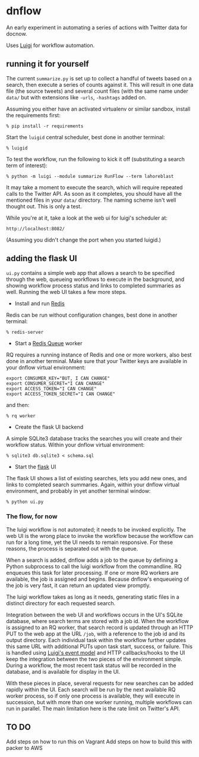 # dnflow

An early experiment in automating a series of actions with Twitter
data for docnow.

Uses [Luigi](http://luigi.readthedocs.org/) for workflow automation.


## running it for yourself

The current `summarize.py` is set up to collect a handful of tweets
based on a search, then execute a series of counts against it.  This
will result in one data file (the source tweets) and several count
files (with the same name under `data/` but with extensions like
`-urls`, `-hashtags` added on.

Assuming you either have an activated virtualenv or similar sandbox,
install the requirements first:
```
% pip install -r requirements
```

Start the `luigid` central scheduler, best done in another terminal:
```
% luigid
```

To test the workflow, run the following to kick it off (substituting a
search term of interest):
```
% python -m luigi --module summarize RunFlow --term lahoreblast
```

It may take a moment to execute the search, which will require repeated
calls to the Twitter API.  As soon as it completes, you should have all
the mentioned files in your `data/` directory.  The naming scheme isn't
well thought out.  This is only a test.

While you're at it, take a look at the web ui for luigi's scheduler at:

    http://localhost:8082/

(Assuming you didn't change the port when you started luigid.)


## adding the flask UI

`ui.py` contains a simple web app that allows a search to be specified
through the web, queueing workflows to execute in the background, and
showing workflow process status and links to completed summaries as well.
Running the web UI takes a few more steps.

 * Install and run [Redis](http://redis.io/)

Redis can be run without configuration changes, best done in another
terminal:

```
% redis-server
```

 * Start a [Redis Queue](http://python-rq.org/) worker

RQ requires a running instance of Redis and one or more workers, also
best done in another terminal.  Make sure that your Twitter keys are
available in your dnflow virtual environment:

```
export CONSUMER_KEY="BUT, I CAN CHANGE"
export CONSUMER_SECRET="I CAN CHANGE"
export ACCESS_TOKEN="I CAN CHANGE"
export ACCESS_TOKEN_SECRET="I CAN CHANGE"
```

and then:

```
% rq worker
```

 * Create the flask UI backend

A simple SQLite3 database tracks the searches you will create and their
workflow status.  Within your dnflow virtual environment:

```
% sqlite3 db.sqlite3 < schema.sql
```

 * Start the [flask](http://flask.pocoo.org/) UI

The flask UI shows a list of existing searches, lets you add new ones,
and links to completed search summaries.  Again, within your dnflow
virtual environment, and probably in yet another terminal window:

```
% python ui.py
```


### The flow, for now

The luigi workflow is not automated; it needs to be invoked explicitly.
The web UI is the wrong place to invoke the workflow because the
workflow can run for a long time, yet the UI needs to remain
responsive.  For these reasons, the process is separated out with
the queue.

When a search is added, dnflow adds a job to the queue by defining
a Python subprocess to call the luigi workflow from the commandline.
RQ enqueues this task for later processing.  If one or more RQ
workers are available, the job is assigned and begins.  Because
dnflow's enqueueing of the job is very fast, it can return an updated
view promptly.

The luigi workflow takes as long as it needs, generating static files
in a distinct directory for each requested search.

Integration between the web UI and workflows occurs in the UI's
SQLite database, where search terms are stored with a job id.  When
the workflow is assigned to an RQ worker, that search record is
updated through an HTTP PUT to the web app at the URL `/job`, with
a reference to the job id and its output directory.  Each individual
task within the workflow further updates this same URL with additional
PUTs upon task start, success, or failure.  This is handled using
[Luigi's event
model](http://luigi.readthedocs.io/en/stable/api/luigi.event.html) and
HTTP callbacks/hooks to the UI keep the integration between the two
pieces of the environment simple.  During a workflow, the most recent
task status will be recorded in the database, and is available for
display in the UI.

With these pieces in place, several requests for new searches can
be added rapidly within the UI.  Each search will be run by the
next available RQ worker process, so if only one process is available,
they will execute in succession, but with more than one worker running,
multiple workflows can run in parallel.  The main limitation here
is the rate limit on Twitter's API.

## TO DO
Add steps on how to run this on Vagrant
Add steps on how to build this with packer to AWS
